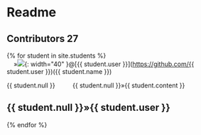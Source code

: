 # Readme 
## Contributors 27

{% for student in site.students %} <br />
  &nbsp;&nbsp;&nbsp;&nbsp;&#187;<img src="{{ student.image }}">{: width="40" }@[{{ student.user }}](https://github.com/{{ student.user }})({{ student.name }}) <br /> 
  <p>{{ student.null }}&nbsp;&nbsp;&nbsp;&nbsp;&nbsp;&nbsp;&nbsp;&nbsp;&nbsp;&nbsp;{{ student.null }}&#187;{{ student.content }}</p>

  <h2>{{ student.null }}&#187;{{ student.user }}</h2>

{% endfor %}

